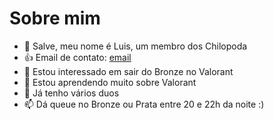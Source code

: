 # Sobre mim

- 👋 Salve, meu nome é Luis, um membro dos Chilopoda
- :+1: Email de contato: [email](luis.f.mafort@gmail.com)
- 👀 Estou interessado em sair do Bronze no Valorant
- 🌱 Estou aprendendo muito sobre Valorant
- 💞️ Já tenho vários duos
- 📫 Dá queue no Bronze ou Prata entre 20 e 22h da noite :)
